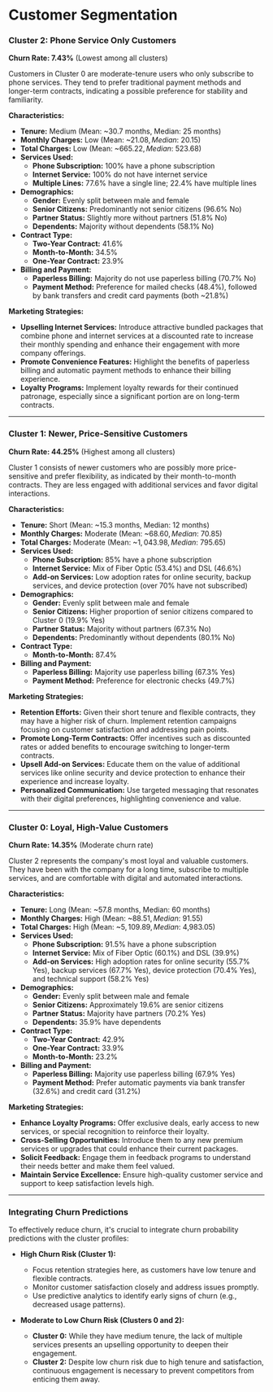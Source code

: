 # Customer Segmentation

### **Cluster 2: Phone Service Only Customers**
**Churn Rate: 7.43%** (Lowest among all clusters)

Customers in Cluster 0 are moderate-tenure users who only subscribe to phone services. They tend to prefer traditional payment methods and longer-term contracts, indicating a possible preference for stability and familiarity.

**Characteristics:**

- **Tenure:** Medium (Mean: ~30.7 months, Median: 25 months)
- **Monthly Charges:** Low (Mean: ~$21.08, Median: ~$20.15)
- **Total Charges:** Low (Mean: ~$665.22, Median: ~$523.68)
- **Services Used:**
  - **Phone Subscription:** 100% have a phone subscription
  - **Internet Service:** 100% do not have internet service
  - **Multiple Lines:** 77.6% have a single line; 22.4% have multiple lines
- **Demographics:**
  - **Gender:** Evenly split between male and female
  - **Senior Citizens:** Predominantly not senior citizens (96.6% No)
  - **Partner Status:** Slightly more without partners (51.8% No)
  - **Dependents:** Majority without dependents (58.1% No)
- **Contract Type:**
  - **Two-Year Contract:** 41.6%
  - **Month-to-Month:** 34.5%
  - **One-Year Contract:** 23.9%
- **Billing and Payment:**
  - **Paperless Billing:** Majority do not use paperless billing (70.7% No)
  - **Payment Method:** Preference for mailed checks (48.4%), followed by bank transfers and credit card payments (both ~21.8%)

**Marketing Strategies:**

- **Upselling Internet Services:** Introduce attractive bundled packages that combine phone and internet services at a discounted rate to increase their monthly spending and enhance their engagement with more company offerings.
- **Promote Convenience Features:** Highlight the benefits of paperless billing and automatic payment methods to enhance their billing experience.
- **Loyalty Programs:** Implement loyalty rewards for their continued patronage, especially since a significant portion are on long-term contracts.

---

### **Cluster 1: Newer, Price-Sensitive Customers**
**Churn Rate: 44.25%** (Highest among all clusters)

Cluster 1 consists of newer customers who are possibly more price-sensitive and prefer flexibility, as indicated by their month-to-month contracts. They are less engaged with additional services and favor digital interactions.

**Characteristics:**

- **Tenure:** Short (Mean: ~15.3 months, Median: 12 months)
- **Monthly Charges:** Moderate (Mean: ~$68.60, Median: ~$70.85)
- **Total Charges:** Moderate (Mean: ~$1,043.98, Median: ~$795.65)
- **Services Used:**
  - **Phone Subscription:** 85% have a phone subscription
  - **Internet Service:** Mix of Fiber Optic (53.4%) and DSL (46.6%)
  - **Add-on Services:** Low adoption rates for online security, backup services, and device protection (over 70% have not subscribed)
- **Demographics:**
  - **Gender:** Evenly split between male and female
  - **Senior Citizens:** Higher proportion of senior citizens compared to Cluster 0 (19.9% Yes)
  - **Partner Status:** Majority without partners (67.3% No)
  - **Dependents:** Predominantly without dependents (80.1% No)
- **Contract Type:**
  - **Month-to-Month:** 87.4%
- **Billing and Payment:**
  - **Paperless Billing:** Majority use paperless billing (67.3% Yes)
  - **Payment Method:** Preference for electronic checks (49.7%)

**Marketing Strategies:**

- **Retention Efforts:** Given their short tenure and flexible contracts, they may have a higher risk of churn. Implement retention campaigns focusing on customer satisfaction and addressing pain points.
- **Promote Long-Term Contracts:** Offer incentives such as discounted rates or added benefits to encourage switching to longer-term contracts.
- **Upsell Add-on Services:** Educate them on the value of additional services like online security and device protection to enhance their experience and increase loyalty.
- **Personalized Communication:** Use targeted messaging that resonates with their digital preferences, highlighting convenience and value.

---

### **Cluster 0: Loyal, High-Value Customers**
**Churn Rate: 14.35%** (Moderate churn rate)

Cluster 2 represents the company's most loyal and valuable customers. They have been with the company for a long time, subscribe to multiple services, and are comfortable with digital and automated interactions.

**Characteristics:**

- **Tenure:** Long (Mean: ~57.8 months, Median: 60 months)
- **Monthly Charges:** High (Mean: ~$88.51, Median: ~$91.55)
- **Total Charges:** High (Mean: ~$5,109.89, Median: ~$4,983.05)
- **Services Used:**
  - **Phone Subscription:** 91.5% have a phone subscription
  - **Internet Service:** Mix of Fiber Optic (60.1%) and DSL (39.9%)
  - **Add-on Services:** High adoption rates for online security (55.7% Yes), backup services (67.7% Yes), device protection (70.4% Yes), and technical support (58.2% Yes)
- **Demographics:**
  - **Gender:** Evenly split between male and female
  - **Senior Citizens:** Approximately 19.6% are senior citizens
  - **Partner Status:** Majority have partners (70.2% Yes)
  - **Dependents:** 35.9% have dependents
- **Contract Type:**
  - **Two-Year Contract:** 42.9%
  - **One-Year Contract:** 33.9%
  - **Month-to-Month:** 23.2%
- **Billing and Payment:**
  - **Paperless Billing:** Majority use paperless billing (67.9% Yes)
  - **Payment Method:** Prefer automatic payments via bank transfer (32.6%) and credit card (31.2%)

**Marketing Strategies:**

- **Enhance Loyalty Programs:** Offer exclusive deals, early access to new services, or special recognition to reinforce their loyalty.
- **Cross-Selling Opportunities:** Introduce them to any new premium services or upgrades that could enhance their current packages.
- **Solicit Feedback:** Engage them in feedback programs to understand their needs better and make them feel valued.
- **Maintain Service Excellence:** Ensure high-quality customer service and support to keep satisfaction levels high.

---

### **Integrating Churn Predictions**

To effectively reduce churn, it's crucial to integrate churn probability predictions with the cluster profiles:

- **High Churn Risk (Cluster 1):**
  - Focus retention strategies here, as customers have low tenure and flexible contracts.
  - Monitor customer satisfaction closely and address issues promptly.
  - Use predictive analytics to identify early signs of churn (e.g., decreased usage patterns).

- **Moderate to Low Churn Risk (Clusters 0 and 2):**
  - **Cluster 0:** While they have medium tenure, the lack of multiple services presents an upselling opportunity to deepen their engagement.
  - **Cluster 2:** Despite low churn risk due to high tenure and satisfaction, continuous engagement is necessary to prevent competitors from enticing them away.

